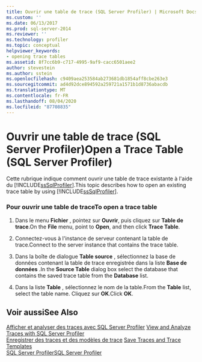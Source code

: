 ```yaml
---
title: Ouvrir une table de trace (SQL Server Profiler) | Microsoft Docs
ms.custom: ''
ms.date: 06/13/2017
ms.prod: sql-server-2014
ms.reviewer: ''
ms.technology: profiler
ms.topic: conceptual
helpviewer_keywords:
- opening trace tables
ms.assetid: 8f7cc6b9-c717-4995-9af9-cacc6501aee2
author: stevestein
ms.author: sstein
ms.openlocfilehash: c9409aea253584ab273681db1854aff8cbe263e3
ms.sourcegitcommit: ad4d92dce894592a259721a1571b1d8736abacdb
ms.translationtype: MT
ms.contentlocale: fr-FR
ms.lasthandoff: 08/04/2020
ms.locfileid: "87708835"
---
```

# <a name="open-a-trace-table-sql-server-profiler"></a><span data-ttu-id="0065f-102">Ouvrir une table de trace (SQL Server Profiler)</span><span class="sxs-lookup"><span data-stu-id="0065f-102">Open a Trace Table (SQL Server Profiler)</span></span>
  <span data-ttu-id="0065f-103">Cette rubrique indique comment ouvrir une table de trace existante à l'aide du [!INCLUDE[ssSqlProfiler](../../includes/sssqlprofiler-md.md)].</span><span class="sxs-lookup"><span data-stu-id="0065f-103">This topic describes how to open an existing trace table by using [!INCLUDE[ssSqlProfiler](../../includes/sssqlprofiler-md.md)].</span></span>  
  
### <a name="to-open-a-trace-table"></a><span data-ttu-id="0065f-104">Pour ouvrir une table de trace</span><span class="sxs-lookup"><span data-stu-id="0065f-104">To open a trace table</span></span>  
  
1.  <span data-ttu-id="0065f-105">Dans le menu **Fichier** , pointez sur **Ouvrir**, puis cliquez sur **Table de trace**.</span><span class="sxs-lookup"><span data-stu-id="0065f-105">On the **File** menu, point to **Open**, and then click **Trace Table**.</span></span>  
  
2.  <span data-ttu-id="0065f-106">Connectez-vous à l'instance de serveur contenant la table de trace.</span><span class="sxs-lookup"><span data-stu-id="0065f-106">Connect to the server instance that contains the trace table.</span></span>  
  
3.  <span data-ttu-id="0065f-107">Dans la boîte de dialogue **Table source** , sélectionnez la base de données contenant la table de trace enregistrée dans la liste **Base de données** .</span><span class="sxs-lookup"><span data-stu-id="0065f-107">In the **Source Table** dialog box select the database that contains the saved trace table from the **Database** list.</span></span>  
  
4.  <span data-ttu-id="0065f-108">Dans la liste **Table** , sélectionnez le nom de la table.</span><span class="sxs-lookup"><span data-stu-id="0065f-108">From the **Table** list, select the table name.</span></span> <span data-ttu-id="0065f-109">Cliquez sur **OK**.</span><span class="sxs-lookup"><span data-stu-id="0065f-109">Click **OK**.</span></span>  
  
## <a name="see-also"></a><span data-ttu-id="0065f-110">Voir aussi</span><span class="sxs-lookup"><span data-stu-id="0065f-110">See Also</span></span>  
 <span data-ttu-id="0065f-111">[Afficher et analyser des traces avec SQL Server Profiler](view-and-analyze-traces-with-sql-server-profiler.md) </span><span class="sxs-lookup"><span data-stu-id="0065f-111">[View and Analyze Traces with SQL Server Profiler](view-and-analyze-traces-with-sql-server-profiler.md) </span></span>  
 <span data-ttu-id="0065f-112">[Enregistrer des traces et des modèles de trace](save-traces-and-trace-templates.md) </span><span class="sxs-lookup"><span data-stu-id="0065f-112">[Save Traces and Trace Templates](save-traces-and-trace-templates.md) </span></span>  
 [<span data-ttu-id="0065f-113">SQL Server Profiler</span><span class="sxs-lookup"><span data-stu-id="0065f-113">SQL Server Profiler</span></span>](sql-server-profiler.md)  
  
  
